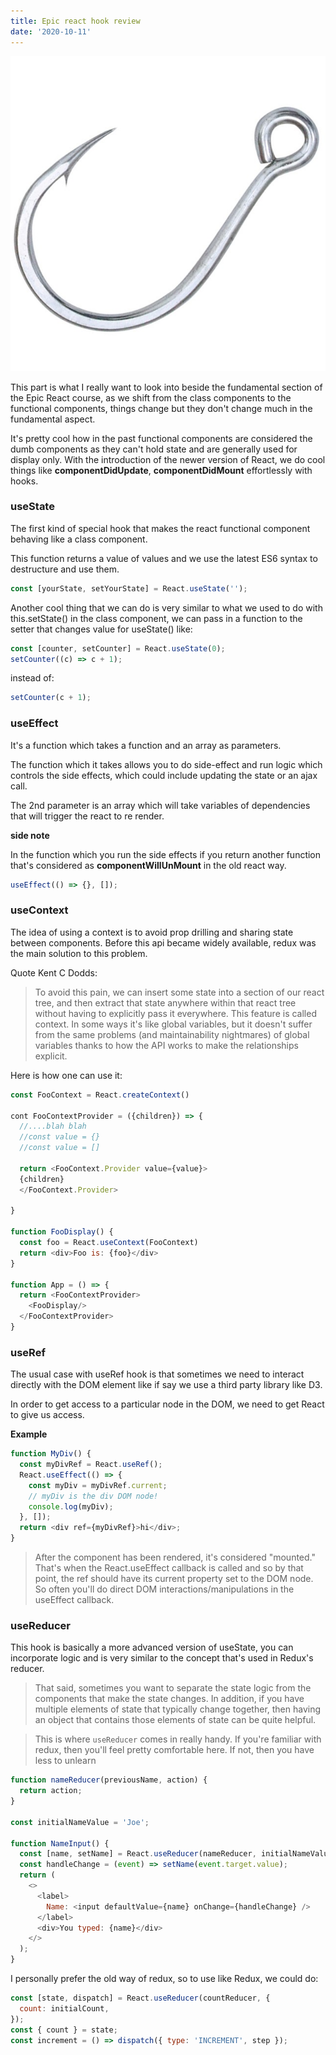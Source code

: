 ```yaml
---
title: Epic react hook review
date: '2020-10-11'
---
```


![intro](./intro.jpg)

This part is what I really want to look into beside the fundamental section of the Epic React course, as we shift from the class components to the functional components, things change but they don't change much in the fundamental aspect.

It's pretty cool how in the past functional components are considered the dumb components as they can't hold state and are generally used for display only. With the introduction of the newer version of React, we do cool things like **componentDidUpdate**, **componentDidMount** effortlessly with hooks.

### useState

The first kind of special hook that makes the react functional component behaving like a class component.

This function returns a value of values and we use the latest ES6 syntax to destructure and use them.

```javascript
const [yourState, setYourState] = React.useState('');
```

Another cool thing that we can do is very similar to what we used to do with this.setState() in the class component, we can pass in a function to the setter that changes value for useState() like:

```javascript
const [counter, setCounter] = React.useState(0);
setCounter((c) => c + 1);
```

instead of:

```javascript
setCounter(c + 1);
```

### useEffect

It's a function which takes a function and an array as parameters.

The function which it takes allows you to do side-effect and run logic which controls the side effects, which could include updating the state or an ajax call.

The 2nd parameter is an array which will take variables of dependencies that will trigger the react to re render.

**side note**

In the function which you run the side effects if you return another function that's considered as **componentWillUnMount** in the old react way.

```javascript
useEffect(() => {}, []);
```

### useContext

The idea of using a context is to avoid prop drilling and sharing state between components. Before this api became widely available, redux was the main solution to this problem.

Quote Kent C Dodds:

> To avoid this pain, we can insert some state into a section of our react tree, and then extract that state anywhere within that react tree without having to explicitly pass it everywhere. This feature is called context. In some ways it's like global variables, but it doesn't suffer from the same problems (and maintainability nightmares) of global variables thanks to how the API works to make the relationships explicit.

Here is how one can use it:

```javascript
const FooContext = React.createContext()

cont FooContextProvider = ({children}) => {
  //....blah blah
  //const value = {}
  //const value = []

  return <FooContext.Provider value={value}>
  {children}
  </FooContext.Provider>

}

function FooDisplay() {
  const foo = React.useContext(FooContext)
  return <div>Foo is: {foo}</div>
}

function App = () => {
  return <FooContextProvider>
    <FooDisplay/>
  </FooContextProvider>
}

```

### useRef

The usual case with useRef hook is that sometimes we need to interact directly with the DOM element like if say we use a third party library like D3.

In order to get access to a particular node in the DOM, we need to get React to give us access.

**Example**

```javascript
function MyDiv() {
  const myDivRef = React.useRef();
  React.useEffect(() => {
    const myDiv = myDivRef.current;
    // myDiv is the div DOM node!
    console.log(myDiv);
  }, []);
  return <div ref={myDivRef}>hi</div>;
}
```

> After the component has been rendered, it's considered "mounted." That's when the React.useEffect callback is called and so by that point, the ref should have its current property set to the DOM node. So often you'll do direct DOM
> interactions/manipulations in the useEffect callback.

### useReducer

This hook is basically a more advanced version of useState, you can incorporate logic and is very similar to the concept that's used in Redux's reducer.

> That said, sometimes you want to separate the state logic from the components that make the state changes. In addition, if you have multiple elements of state that typically change together, then having an object that contains those elements of state can be quite helpful.

> This is where `useReducer` comes in really handy. If you're familiar with redux, then you'll feel pretty comfortable here. If not, then you have less to unlearn

```javascript
function nameReducer(previousName, action) {
  return action;
}

const initialNameValue = 'Joe';

function NameInput() {
  const [name, setName] = React.useReducer(nameReducer, initialNameValue);
  const handleChange = (event) => setName(event.target.value);
  return (
    <>
      <label>
        Name: <input defaultValue={name} onChange={handleChange} />
      </label>
      <div>You typed: {name}</div>
    </>
  );
}
```

I personally prefer the old way of redux, so to use like Redux, we could do:

```javascript
const [state, dispatch] = React.useReducer(countReducer, {
  count: initialCount,
});
const { count } = state;
const increment = () => dispatch({ type: 'INCREMENT', step });
```
